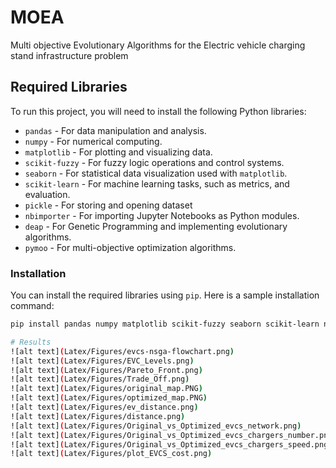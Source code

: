 # MOEA
Multi objective Evolutionary Algorithms for the Electric vehicle charging stand infrastructure problem

## Required Libraries

To run this project, you will need to install the following Python libraries:

- `pandas` - For data manipulation and analysis.
- `numpy` - For numerical computing.
- `matplotlib` - For plotting and visualizing data.
- `scikit-fuzzy` - For fuzzy logic operations and control systems.
- `seaborn` - For statistical data visualization used with `matplotlib`.
- `scikit-learn` - For machine learning tasks, such as metrics, and evaluation.
- `pickle` - For storing and opening dataset
- `nbimporter` - For importing Jupyter Notebooks as Python modules.
- `deap` - For Genetic Programming and implementing evolutionary algorithms.
- `pymoo` - For multi-objective optimization algorithms.


### Installation
You can install the required libraries using `pip`. Here is a sample installation command:

```bash
pip install pandas numpy matplotlib scikit-fuzzy seaborn scikit-learn nbimporter

# Results
![alt text](Latex/Figures/evcs-nsga-flowchart.png)
![alt text](Latex/Figures/EVC_Levels.png)
![alt text](Latex/Figures/Pareto_Front.png)
![alt text](Latex/Figures/Trade_Off.png)
![alt text](Latex/Figures/original_map.PNG)
![alt text](Latex/Figures/optimized_map.PNG)
![alt text](Latex/Figures/ev_distance.png)
![alt text](Latex/Figures/distance.png)
![alt text](Latex/Figures/Original_vs_Optimized_evcs_network.png)
![alt text](Latex/Figures/Original_vs_Optimized_evcs_chargers_number.png)
![alt text](Latex/Figures/Original_vs_Optimized_evcs_chargers_speed.png)
![alt text](Latex/Figures/plot_EVCS_cost.png)





```
